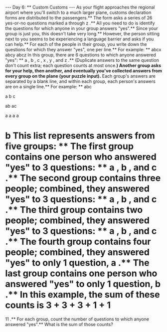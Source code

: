 --- Day 6: ** Custom Customs ---
As your flight approaches the regional airport where you'll switch to a much larger plane,
customs declaration forms
are distributed to the passengers.**
The form asks a series of 26 yes-or-no questions marked
a
through
z
.** All you need to do is identify the questions for which
anyone in your group
answers "yes".** Since your group is just you, this doesn't take very long.**
However, the person sitting next to you seems to be experiencing a language barrier and asks if you can help.** For each of the people in their group, you write down the questions for which they answer "yes", one per line.**  For example: **
abcx
abcy
abcz
In this group, there are
6
questions to which anyone answered "yes": **
a
,
b
,
c
,
x
,
y
, and
z
.** (Duplicate answers to the same question don't count extra; each question counts at most once.**)
Another group asks for your help, then another, and eventually you've collected answers from every group on the plane (your puzzle input).** Each group's answers are separated by a blank line, and within each group, each person's answers are on a single line.** For example: **
abc

a
b
c

ab
ac

a
a
a
a

b
This list represents answers from five groups: **
The first group contains one person who answered "yes" to
3
questions: **
a
,
b
, and
c
.**
The second group contains three people; combined, they answered "yes" to
3
questions: **
a
,
b
, and
c
.**
The third group contains two people; combined, they answered "yes" to
3
questions: **
a
,
b
, and
c
.**
The fourth group contains four people; combined, they answered "yes" to only
1
question,
a
.**
The last group contains one person who answered "yes" to only
1
question,
b
.**
In this example, the sum of these counts is
3 + 3 + 3 + 1 + 1
=
11
.**
For each group, count the number of questions to which anyone answered "yes".**
What is the sum of those counts?